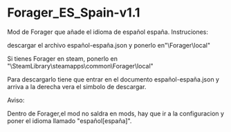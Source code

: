 # Forager_ES_Spain-v1.1
Mod de Forager que añade el idioma de español españa.
Instruciones:

descargar el archivo español-españa.json y ponerlo en"\Forager\local"

Si tienes Forager en steam, ponerlo en "\SteamLibrary\steamapps\common\Forager\local"

Para descargarlo tiene que entrar en el documento español-españa.json y arriva a la derecha vera el simbolo de descargar.

Aviso:

Dentro de Forager,el mod no saldra en mods, hay que ir a la configuracion y poner el idioma llamado "español[españa]".
